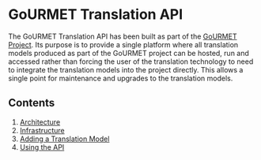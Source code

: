 # GoURMET Translation API

The GoURMET Translation API has been built as part of the [GoURMET Project](https://gourmet-project.eu/). Its purpose is to provide a single platform where all translation models produced as part of the GoURMET project can be hosted, run and accessed rather than forcing the user of the translation technology to need to integrate the translation models into the project directly. This allows a single point for maintenance and upgrades to the translation models.

## Contents

1. [Architecture](./docs/architecture.md)
2. [Infrastructure](./docs/infrastructure.md)
3. [Adding a Translation Model](./docs/addingATranslationModel.md)
4. [Using the API](./docs/usingTheAPI.md)
